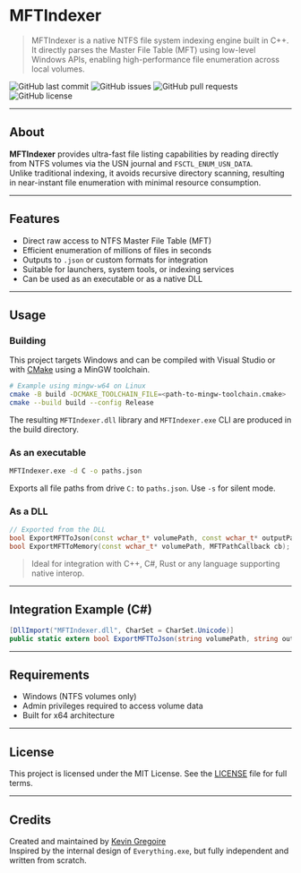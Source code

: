 # MFTIndexer

> MFTIndexer is a native NTFS file system indexing engine built in C++.  
> It directly parses the Master File Table (MFT) using low-level Windows APIs, enabling high-performance file enumeration across local volumes.

![GitHub last commit](https://img.shields.io/github/last-commit/laxyny/MFTIndexer?style=for-the-badge)
![GitHub issues](https://img.shields.io/github/issues/laxyny/MFTIndexer?style=for-the-badge)
![GitHub pull requests](https://img.shields.io/github/issues-pr/laxyny/MFTIndexer?style=for-the-badge)
![GitHub license](https://img.shields.io/github/license/laxyny/MFTIndexer?style=for-the-badge)

---

## About

**MFTIndexer** provides ultra-fast file listing capabilities by reading directly from NTFS volumes via the USN journal and `FSCTL_ENUM_USN_DATA`.  
Unlike traditional indexing, it avoids recursive directory scanning, resulting in near-instant file enumeration with minimal resource consumption.

---

## Features

- Direct raw access to NTFS Master File Table (MFT)
- Efficient enumeration of millions of files in seconds
- Outputs to `.json` or custom formats for integration
- Suitable for launchers, system tools, or indexing services
- Can be used as an executable or as a native DLL

---

## Usage

### Building

This project targets Windows and can be compiled with Visual Studio or with
[CMake](https://cmake.org/) using a MinGW toolchain.

```bash
# Example using mingw-w64 on Linux
cmake -B build -DCMAKE_TOOLCHAIN_FILE=<path-to-mingw-toolchain.cmake>
cmake --build build --config Release
```

The resulting `MFTIndexer.dll` library and `MFTIndexer.exe` CLI are produced in
the build directory.

### As an executable

```bash
MFTIndexer.exe -d C -o paths.json
```

Exports all file paths from drive `C:` to `paths.json`. Use `-s` for silent mode.

### As a DLL

```cpp
// Exported from the DLL
bool ExportMFTToJson(const wchar_t* volumePath, const wchar_t* outputPath);
bool ExportMFTToMemory(const wchar_t* volumePath, MFTPathCallback cb);
```

> Ideal for integration with C++, C#, Rust or any language supporting native interop.

---

## Integration Example (C#)

```csharp
[DllImport("MFTIndexer.dll", CharSet = CharSet.Unicode)]
public static extern bool ExportMFTToJson(string volumePath, string outputPath);
```

---

## Requirements

- Windows (NTFS volumes only)
- Admin privileges required to access volume data
- Built for x64 architecture

---

## License

This project is licensed under the MIT License. See the [LICENSE](LICENSE) file for full terms.

---

## Credits

Created and maintained by [Kevin Gregoire](https://github.com/laxyny)  
Inspired by the internal design of `Everything.exe`, but fully independent and written from scratch.
